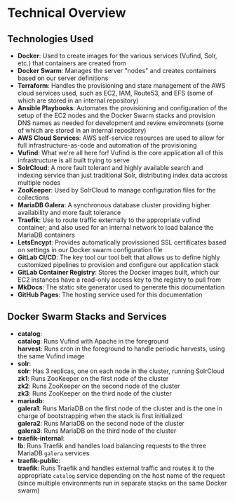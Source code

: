 # Technical Overview

## Technologies Used  
* **Docker**: Used to create images for the various services (Vufind, Solr, etc.) that
containers are created from  
* **Docker Swarm**: Manages the server "nodes" and creates containers based on our
server definitions  
* **Terraform**: Handles the provisioning and state management of the AWS cloud services
used, such as EC2, IAM, Route53, and EFS (some of which are stored in an internal
repository)  
* **Ansible Playbooks**: Automates the provisioning and configuration of the setup of
the EC2 nodes and the Docker Swarm stacks and provision DNS names as needed for
development and review enviromnets (some of which are stored in an internal repository)  
* **AWS Cloud Services**: AWS self-service resources are used to allow for full
infrastructure-as-code and automation of the provisioning 
* **Vufind**: What we're all here for! Vufind is the core application all of this infrastructure
is all built trying to serve  
* **SolrCloud**: A more fault tolerant and highly available search and indexing service than
just traditional Solr, distributing index data accross multiple nodes  
* **ZooKeeper**: Used by SolrCloud to manage configuration files for the collections  
* **MariaDB Galera**:  A synchronous database cluster providing higher availability and more
fault tolerance  
* **Traefik**: Use to route traffic externally to the appropriate vufind container; and
also used for an internal network to load balance the MariaDB containers  
* **LetsEncypt**: Provides automatically provissioned SSL certificates based on settings in
our Docker swarm configuration file  
* **GitLab CI/CD**:  The key tool our tool belt that allows us to define highly customized
pipelines to provision and configure our application stack  
* **GitLab Container Registry**: Stores the Docker images built, which our EC2 instances have
a read-only access key to the registry to pull from  
* **MkDocs**: The static site generator used to generate this documentation  
* **GitHub Pages**: The hosting service used for this documentation  

## Docker Swarm Stacks and Services
* **catalog**:  
    **catalog**: Runs Vufind with Apache in the foreground  
    **harvest**: Runs cron in the foreground to handle periodic harvests, using the same Vufind image  
* **solr**:  
    **solr**: Has 3 replicas, one on each node in the cluster, running SolrCloud  
    **zk1**: Runs ZooKeeper on the first node of the cluster  
    **zk2**: Runs ZooKeeper on the second node of the cluster  
    **zk3**: Runs ZooKeeper on the third node of the cluster
* **mariadb**:  
    **galera1**: Runs MariaDB on the first node of the cluster and is the one in charge of bootstrapping
when the stack is first initialized  
    **galera2**: Runs MariaDB on the second node of the cluster  
    **galera3**: Runs MariaDB on the third node of the cluster  
* **traefik-internal**:  
    **lb**: Runs Traefik and handles load balancing requests to the three MariaDB `galera` services  
* **traefik-public**:  
    **traefik**:  Runs Traefik and handles external traffic and routes it to the appropriate `catalog` service
depending on the host name of the request (since multiple environments run in separate stacks on the same Docker
swarm)  
